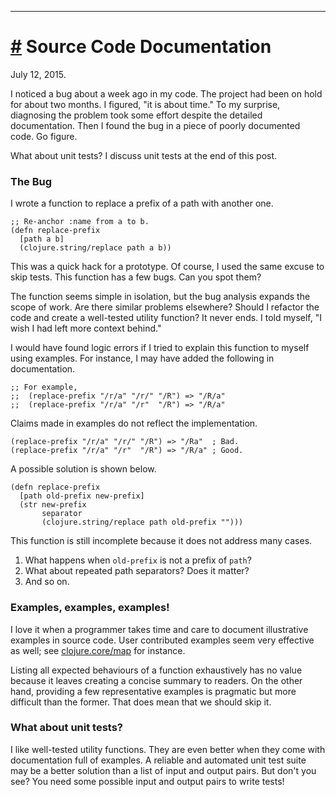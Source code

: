----

# <a href="#20150712" id="20150712">#</a> Source Code Documentation

July 12, 2015.

I noticed a bug about a week ago in my code. The project had been on hold for
about two months. I figured, "it is about time." To my surprise, diagnosing the
problem took some effort despite the detailed documentation. Then I found the
bug in a piece of poorly documented code. Go figure.

What about unit tests? I discuss unit tests at the end of this post.

### The Bug

I wrote a function to replace a prefix of a path with another one.

    ;; Re-anchor :name from a to b.
    (defn replace-prefix
      [path a b]
      (clojure.string/replace path a b))

This was a quick hack for a prototype. Of course, I used the same excuse to skip
tests. This function has a few bugs. Can you spot them?

The function seems simple in isolation, but the bug analysis expands the scope
of work. Are there similar problems elsewhere?  Should I refactor the code and
create a well-tested utility function? It never ends. I told myself, "I wish I
had left more context behind."

I would have found logic errors if I tried to explain this function to myself
using examples. For instance, I may have added the following in documentation.

<pre><code class="clojure">;; For example,
;;  (replace-prefix "/r/a" "/r/" "/R") => "/R/a"
;;  (replace-prefix "/r/a" "/r"  "/R") => "/R/a"
</code></pre>

Claims made in examples do not reflect the implementation.

    (replace-prefix "/r/a" "/r/" "/R") => "/Ra"  ; Bad.
    (replace-prefix "/r/a" "/r"  "/R") => "/R/a" ; Good.

A possible solution is shown below.

    (defn replace-prefix
      [path old-prefix new-prefix]
      (str new-prefix
           separator
           (clojure.string/replace path old-prefix "")))

This function is still incomplete because it does not address many cases.

1. What happens when `old-prefix` is not a prefix of `path`?
2. What about repeated path separators? Does it matter?
3. And so on.

### Examples, examples, examples!

I love it when a programmer takes time and care to document illustrative
examples in source code. User contributed examples seem very effective as well;
see [clojure.core/map][1] for instance.

Listing all expected behaviours of a function exhaustively has no value because
it leaves creating a concise summary to readers. On the other hand, providing a
few representative examples is pragmatic but more difficult than the former.
That does mean that we should skip it.

### What about unit tests?

I like well-tested utility functions. They are even better when they come with
documentation full of examples. A reliable and automated unit test suite may be
a better solution than a list of input and output pairs. But don't you see? You
need some possible input and output pairs to write tests!

[1]: https://clojuredocs.org/clojure.core/map "clojure.core/map"
